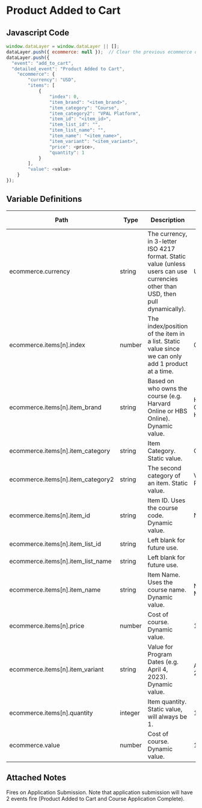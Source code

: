 # Product Added to Cart

### 

## Javascript Code
```js
window.dataLayer = window.dataLayer || [];
dataLayer.push({ ecommerce: null });  // Clear the previous ecommerce object.
dataLayer.push({
  "event": "add_to_cart",
  "detailed_event": "Product Added to Cart",
    "ecommerce": {
        "currency": "USD",
        "items": [
            {
                "index": 0,
                "item_brand": "<item_brand>",
                "item_category": "Course",
                "item_category2": "VPAL Platform",
                "item_id": "<item_id>",
                "item_list_id": "",
                "item_list_name": "",
                "item_name": "<item_name>",
                "item_variant": "<item_variant>",
                "price": <price>,
                "quantity": 1
            }
        ],
        "value": <value>
    }
});
```

## Variable Definitions

|Path|Type|Description|Example|Pattern|Min Length|Max Length|Minimum|Maximum|Multiple Of|
| --- | --- | --- | --- | --- | --- | --- | --- | --- | --- |
|ecommerce.currency|string|The currency, in 3-letter ISO 4217 format. Static value (unless users can use currencies other than USD, then pull dynamically). |USD|||||||
|ecommerce.items[n].index|number|The index/position of the item in a list. Static value since we can only add 1 product at a time. |0|||||||
|ecommerce.items[n].item_brand|string|Based on who owns the course (e.g. Harvard Online or HBS Online). Dynamic value.|Harvard Online or HBS Online|||||||
|ecommerce.items[n].item_category|string|Item Category. Static value. |Course|||||||
|ecommerce.items[n].item_category2|string|The second category of an item. Static value.|VPAL Platform|||||||
|ecommerce.items[n].item_id|string|Item ID. Uses the course code. Dynamic value. |NEGO|||||||
|ecommerce.items[n].item_list_id|string|Left blank for future use.||||||||
|ecommerce.items[n].item_list_name|string|Left blank for future use.||||||||
|ecommerce.items[n].item_name|string|Item Name. Uses the course name. Dynamic value.|Negotiation Mastery|||||||
|ecommerce.items[n].price|number|Cost of course. Dynamic value.|1750|||||||
|ecommerce.items[n].item_variant|string|Value for Program Dates (e.g. April 4, 2023). Dynamic value.|April 4, 2023|||||||
|ecommerce.items[n].quantity|integer|Item quantity. Static value, will always be 1. |1|||||||
|ecommerce.value|number|Cost of course. Dynamic value. |1750|||||||

## Attached Notes

<p>Fires on Application Submission. Note that application submission will have 2 events fire (Product Added to Cart and Course Application Complete).</p>
